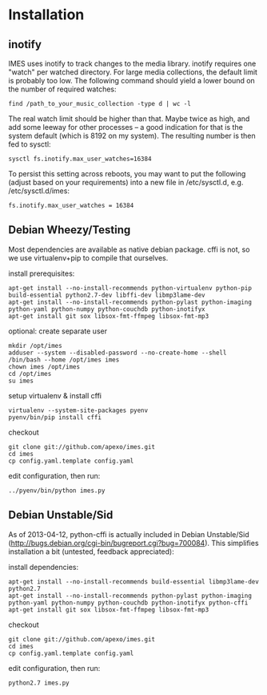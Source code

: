 Installation
============

inotify
-------

IMES uses inotify to track changes to the media library. inotify requires one "watch" per watched directory. For large media collections, the default limit is probably too low. The following command should yield a lower bound on the number of required watches:

    find /path_to_your_music_collection -type d | wc -l


The real watch limit should be higher than that. Maybe twice as high, and add some leeway for other processes – a good indication for that is the system default (which is 8192 on my system). The resulting number is then fed to sysctl:

    sysctl fs.inotify.max_user_watches=16384


To persist this setting across reboots, you may want to put the following (adjust based on your requirements) into a new file in /etc/sysctl.d, e.g. /etc/sysctl.d/imes:

    fs.inotify.max_user_watches = 16384


Debian Wheezy/Testing
---------------------

Most dependencies are available as native debian package. cffi is not, so we use virtualenv+pip to compile that ourselves.


install prerequisites:

    apt-get install --no-install-recommends python-virtualenv python-pip build-essential python2.7-dev libffi-dev libmp3lame-dev
    apt-get install --no-install-recommends python-pylast python-imaging python-yaml python-numpy python-couchdb python-inotifyx
    apt-get install git sox libsox-fmt-ffmpeg libsox-fmt-mp3


optional: create separate user

    mkdir /opt/imes
    adduser --system --disabled-password --no-create-home --shell /bin/bash --home /opt/imes imes
    chown imes /opt/imes
    cd /opt/imes
    su imes


setup virtualenv & install cffi

    virtualenv --system-site-packages pyenv
    pyenv/bin/pip install cffi


checkout

    git clone git://github.com/apexo/imes.git
    cd imes
    cp config.yaml.template config.yaml


edit configuration, then run:

    ../pyenv/bin/python imes.py


Debian Unstable/Sid
-------------------

As of 2013-04-12, python-cffi is actually included in Debian Unstable/Sid (http://bugs.debian.org/cgi-bin/bugreport.cgi?bug=700084). This simplifies installation a bit (untested, feedback appreciated):


install dependencies:

    apt-get install --no-install-recommends build-essential libmp3lame-dev python2.7
    apt-get install --no-install-recommends python-pylast python-imaging python-yaml python-numpy python-couchdb python-inotifyx python-cffi
    apt-get install git sox libsox-fmt-ffmpeg libsox-fmt-mp3


checkout

    git clone git://github.com/apexo/imes.git
    cd imes
    cp config.yaml.template config.yaml


edit configuration, then run:

    python2.7 imes.py
